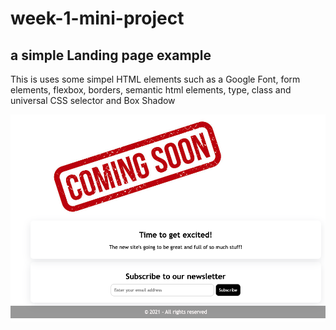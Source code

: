 # week-1-mini-project
## a simple Landing page example

This is uses some simpel HTML elements such as a Google Font, form elements, flexbox, borders, semantic html elements, type, class and universal CSS selector and Box Shadow

![How it looks](screenshot.png)
